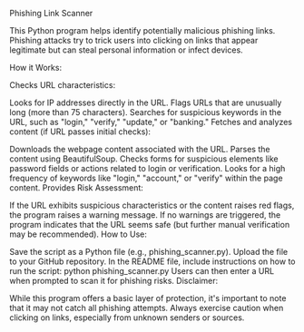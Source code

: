 Phishing Link Scanner

This Python program helps identify potentially malicious phishing links. Phishing attacks try to trick users into clicking on links that appear legitimate but can steal personal information or infect devices.

How it Works:

Checks URL characteristics:

Looks for IP addresses directly in the URL.
Flags URLs that are unusually long (more than 75 characters).
Searches for suspicious keywords in the URL, such as "login," "verify," "update," or "banking."
Fetches and analyzes content (if URL passes initial checks):

Downloads the webpage content associated with the URL.
Parses the content using BeautifulSoup.
Checks forms for suspicious elements like password fields or actions related to login or verification.
Looks for a high frequency of keywords like "login," "account," or "verify" within the page content.
Provides Risk Assessment:

If the URL exhibits suspicious characteristics or the content raises red flags, the program raises a warning message.
If no warnings are triggered, the program indicates that the URL seems safe (but further manual verification may be recommended).
How to Use:

Save the script as a Python file (e.g., phishing_scanner.py).
Upload the file to your GitHub repository.
In the README file, include instructions on how to run the script:
python phishing_scanner.py
Users can then enter a URL when prompted to scan it for phishing risks.
Disclaimer:

While this program offers a basic layer of protection, it's important to note that it may not catch all phishing attempts. Always exercise caution when clicking on links, especially from unknown senders or sources.
